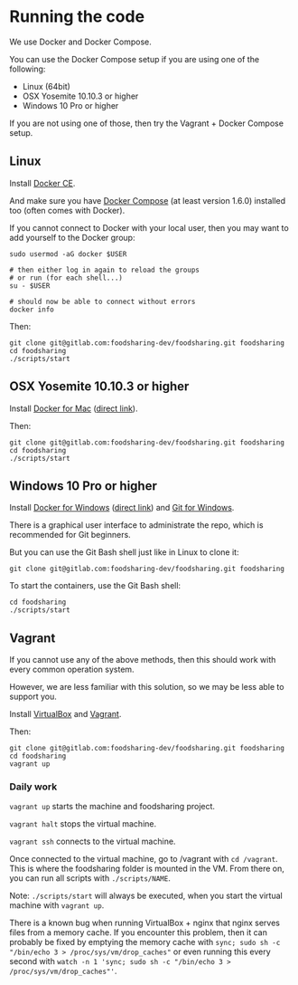 # Running the code

We use Docker and Docker Compose.

You can use the Docker Compose setup if you are using one of the following:

- Linux (64bit)
- OSX Yosemite 10.10.3 or higher
- Windows 10 Pro or higher

If you are not using one of those, then try the Vagrant + Docker Compose setup.

## Linux

Install
[Docker CE](https://docs.docker.com/engine/installation/).

And make sure you have 
[Docker Compose](https://docs.docker.com/compose/install/) (at least version 1.6.0)
installed too (often comes with Docker).

If you cannot connect to Docker with your local user, then you may want to add yourself to the Docker group:

```
sudo usermod -aG docker $USER

# then either log in again to reload the groups
# or run (for each shell...)
su - $USER

# should now be able to connect without errors
docker info
```

Then:

```
git clone git@gitlab.com:foodsharing-dev/foodsharing.git foodsharing
cd foodsharing
./scripts/start
```

## OSX Yosemite 10.10.3 or higher

Install [Docker for Mac](https://docs.docker.com/docker-for-mac/install/) ([direct link](https://download.docker.com/mac/stable/Docker.dmg)).

Then:

```
git clone git@gitlab.com:foodsharing-dev/foodsharing.git foodsharing
cd foodsharing
./scripts/start
```

## Windows 10 Pro or higher

Install [Docker for Windows](https://docs.docker.com/docker-for-windows/install/) ([direct link](https://download.docker.com/win/stable/Docker%20for%20Windows%20Installer.exe)) and
[Git for Windows](https://git-scm.com/download/win).

There is a graphical user interface to administrate the repo, which is recommended for Git beginners.

But you can use the Git Bash shell just like in Linux to clone it:

```
git clone git@gitlab.com:foodsharing-dev/foodsharing.git foodsharing
```

To start the containers, use the Git Bash shell:
```
cd foodsharing
./scripts/start
```

## Vagrant

If you cannot use any of the above methods, then this should work with every common operation system.

However, we are less familiar with this solution, so we may be less able to support you.

Install
[VirtualBox](https://www.virtualbox.org/wiki/Downloads) and
[Vagrant](https://www.vagrantup.com/downloads.html).

Then:

```
git clone git@gitlab.com:foodsharing-dev/foodsharing.git foodsharing
cd foodsharing
vagrant up
```

### Daily work

`vagrant up` starts the machine and foodsharing project.

`vagrant halt` stops the virtual machine.

`vagrant ssh` connects to the virtual machine.

Once connected to the virtual machine, go to /vagrant with `cd /vagrant`.
This is where the foodsharing folder is mounted in the VM.
From there on, you can run all scripts with `./scripts/NAME`.

Note:
`./scripts/start` will always be executed, when you start the virtual machine with `vagrant up`.

There is a known bug when running VirtualBox + nginx that nginx serves files from a memory cache. If you encounter this problem, then it can probably be fixed by emptying the memory cache with ``sync; sudo sh -c "/bin/echo 3 > /proc/sys/vm/drop_caches"`` or even running this every second with ``watch -n 1 'sync; sudo sh -c "/bin/echo 3 > /proc/sys/vm/drop_caches"'``.
